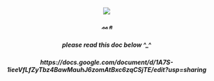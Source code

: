 <h3 align="center">

<p align="center">
<img src=https://i.pinimg.com/736x/12/27/45/1227454c78d6babb4a5ba3fcd5d10164.jpg
</p>

<p align="center">
</p>


<h5 align="center">
 ᨐฅ
          <h5 align="center">
          please read this doc below ^_^
          <h5 align="center">
          https://docs.google.com/document/d/1A7S-1ieeVfLfZyTbz4BawMauhJ6zomAtBxc6zqCSjTE/edit?usp=sharing

<h5 align="center">
 ‎‎ ‎

</h5>
</p>


